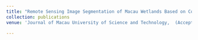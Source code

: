 ```yaml
---
title: "Remote Sensing Image Segmentation of Macau Wetlands Based on Convolutional Neural Network."
collection: publications
venue: 'Journal of Macau University of Science and Technology,  (Accepted) （澳門科技大學學報）(Accepted)'

---
```

